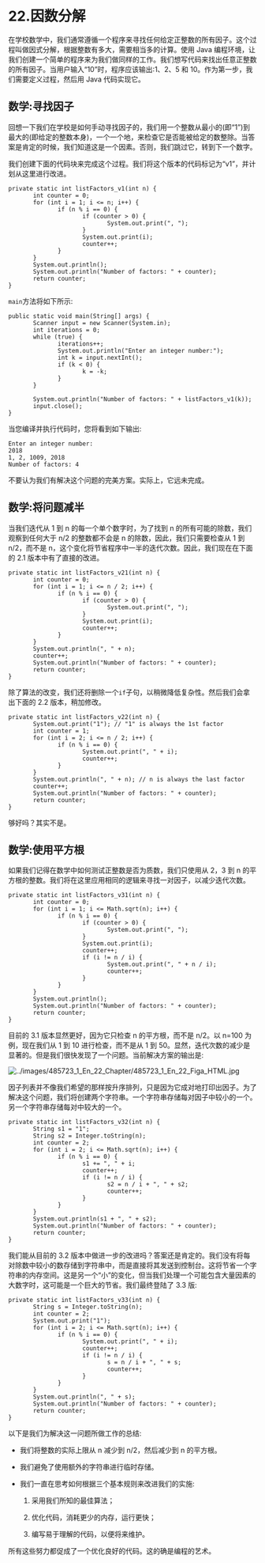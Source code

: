 # 22.因数分解

在学校数学中，我们通常遵循一个程序来寻找任何给定正整数的所有因子。这个过程叫做因式分解，根据整数有多大，需要相当多的计算。使用 Java 编程环境，让我们创建一个简单的程序来为我们做同样的工作。我们想写代码来找出任意正整数的所有因子。当用户输入“10”时，程序应该输出:1、2、5 和 10。作为第一步，我们需要定义过程，然后用 Java 代码实现它。

## 数学:寻找因子

回想一下我们在学校是如何手动寻找因子的，我们用一个整数从最小的(即“1”)到最大的(即给定的整数本身)，一个一个地，来检查它是否能被给定的数整除。当答案是肯定的时候，我们知道这是一个因素。否则，我们跳过它，转到下一个数字。

我们创建下面的代码块来完成这个过程。我们将这个版本的代码标记为“v1”，并计划从这里进行改进。

```
private static int listFactors_v1(int n) {
       int counter = 0;
       for (int i = 1; i <= n; i++) {
              if (n % i == 0) {
                     if (counter > 0) {
                            System.out.print(", ");
                     }
                     System.out.print(i);
                     counter++;
              }
       }
       System.out.println();
       System.out.println("Number of factors: " + counter);
       return counter;
}

```

`main`方法将如下所示:

```
public static void main(String[] args) {
       Scanner input = new Scanner(System.in);
       int iterations = 0;
       while (true) {
              iterations++;
              System.out.println("Enter an integer number:");
              int k = input.nextInt();
              if (k < 0) {
                     k = -k;
              }
       }

       System.out.println("Number of factors: " + listFactors_v1(k));
       input.close();
}

```

当您编译并执行代码时，您将看到如下输出:

```
Enter an integer number:
2018
1, 2, 1009, 2018
Number of factors: 4

```

不要认为我们有解决这个问题的完美方案。实际上，它远未完成。

## 数学:将问题减半

当我们迭代从 1 到 n 的每一个单个数字时，为了找到 n 的所有可能的除数，我们观察到任何大于 n/2 的整数都不会是 n 的除数，因此，我们只需要检查从 1 到 n/2，而不是 n，这个变化将节省程序中一半的迭代次数。因此，我们现在在下面的 2.1 版本中有了直接的改进。

```
private static int listFactors_v21(int n) {
       int counter = 0;
       for (int i = 1; i <= n / 2; i++) {
              if (n % i == 0) {
                     if (counter > 0) {
                            System.out.print(", ");
                     }
                     System.out.print(i);
                     counter++;
              }
       }
       System.out.println(", " + n);
       counter++;
       System.out.println("Number of factors: " + counter);
       return counter;
}

```

除了算法的改变，我们还将删除一个`if`子句，以稍微降低复杂性。然后我们会拿出下面的 2.2 版本，稍加修改。

```
private static int listFactors_v22(int n) {
       System.out.print("1"); // "1" is always the 1st factor
       int counter = 1;
       for (int i = 2; i <= n / 2; i++) {
              if (n % i == 0) {
                     System.out.print(", " + i);
                     counter++;
              }
       }
       System.out.println(", " + n); // n is always the last factor
       counter++;
       System.out.println("Number of factors: " + counter);
       return counter;
}

```

够好吗？其实不是。

## 数学:使用平方根

如果我们记得在数学中如何测试正整数是否为质数，我们只使用从 2，3 到 n 的平方根的整数。我们将在这里应用相同的逻辑来寻找一对因子，以减少迭代次数。

```
private static int listFactors_v31(int n) {
       int counter = 0;
       for (int i = 1; i <= Math.sqrt(n); i++) {
              if (n % i == 0) {
                     if (counter > 0) {
                            System.out.print(", ");
                     }
                     System.out.print(i);
                     counter++;
                     if (i != n / i) {
                            System.out.print(", " + n / i);
                            counter++;
                     }
              }
       }
       System.out.println();
       System.out.println("Number of factors: " + counter);
       return counter;
}

```

目前的 3.1 版本显然更好，因为它只检查 n 的平方根，而不是 n/2。以 n=100 为例，现在我们从 1 到 10 进行检查，而不是从 1 到 50。显然，迭代次数的减少是显著的。但是我们很快发现了一个问题。当前解决方案的输出是:

![../images/485723_1_En_22_Chapter/485723_1_En_22_Figa_HTML.jpg](../images/485723_1_En_22_Chapter/485723_1_En_22_Figa_HTML.jpg)

因子列表并不像我们希望的那样按升序排列，只是因为它成对地打印出因子。为了解决这个问题，我们将创建两个字符串。一个字符串存储每对因子中较小的一个。另一个字符串存储每对中较大的一个。

```
private static int listFactors_v32(int n) {
       String s1 = "1";
       String s2 = Integer.toString(n);
       int counter = 2;
       for (int i = 2; i <= Math.sqrt(n); i++) {
              if (n % i == 0) {
                     s1 += ", " + i;
                     counter++;
                     if (i != n / i) {
                            s2 = n / i + ", " + s2;
                            counter++;
                     }
              }
       }
       System.out.println(s1 + ", " + s2);
       System.out.println("Number of factors: " + counter);
       return counter;
}

```

我们能从目前的 3.2 版本中做进一步的改进吗？答案还是肯定的。我们没有将每对除数中较小的数存储到字符串中，而是直接将其发送到控制台。这将节省一个字符串的内存空间。这是另一个“小”的变化，但当我们处理一个可能包含大量因素的大数字时，这可能是一个巨大的节省。我们最终登陆了 3.3 版:

```
private static int listFactors_v33(int n) {
       String s = Integer.toString(n);
       int counter = 2;
       System.out.print("1");
       for (int i = 2; i <= Math.sqrt(n); i++) {
              if (n % i == 0) {
                     System.out.print(", " + i);
                     counter++;
                     if (i != n / i) {
                            s = n / i + ", " + s;
                            counter++;
                     }
              }
       }
       System.out.println(", " + s);
       System.out.println("Number of factors: " + counter);
       return counter;
}

```

以下是我们为解决这一问题所做工作的总结:

*   我们将整数的实际上限从 n 减少到 n/2，然后减少到 n 的平方根。

*   我们避免了使用额外的字符串进行临时存储。

*   我们一直在思考如何根据三个基本规则来改进我们的实施:
    1.  采用我们所知的最佳算法；

    2.  优化代码，消耗更少的内存，运行更快；

    3.  编写易于理解的代码，以便将来维护。

所有这些努力都促成了一个优化良好的代码。这的确是编程的艺术。